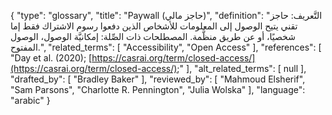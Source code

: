 {
    "type": "glossary",
    "title": "Paywall (حاجز مالي)",
    "definition": "التَّعريف: حاجز تقني يتيح الوصول إلى المعلومات للأشخاص الذين دفعوا رسوم الاشتراك فقط إما شخصيًا، أو عن طريق منظَّمة.  المصطلحات ذات الصِّلة: إمكانيَّة الوصول، الوصول المفتوح.",
    "related_terms": [
        "Accessibility",
        "Open Access"
    ],
    "references": [
        "Day et al. (2020); [https://casrai.org/term/closed-access/](https://casrai.org/term/closed-access/);"
    ],
    "alt_related_terms": [
        null
    ],
    "drafted_by": [
        "Bradley Baker"
    ],
    "reviewed_by": [
        "Mahmoud Elsherif",
        "Sam Parsons",
        "Charlotte R. Pennington",
        "Julia Wolska"
    ],
    "language": "arabic"
}